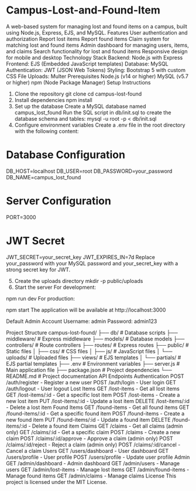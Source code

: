 # Campus-Lost-and-Found-Item
A web-based system for managing lost and found items on a campus, built using Node.js, Express, EJS, and MySQL.
Features
User authentication and authorization
Report lost items
Report found items
Claim system for matching lost and found items
Admin dashboard for managing users, items, and claims
Search functionality for lost and found items
Responsive design for mobile and desktop
Technology Stack
Backend: Node.js with Express
Frontend: EJS (Embedded JavaScript templates)
Database: MySQL
Authentication: JWT (JSON Web Tokens)
Styling: Bootstrap 5 with custom CSS
File Uploads: Multer
Prerequisites
Node.js (v14 or higher)
MySQL (v5.7 or higher)
npm (Node Package Manager)
Setup Instructions
1. Clone the repository
git clone <repository-url>
cd campus-lost-found
2. Install dependencies
npm install
3. Set up the database
Create a MySQL database named campus_lost_found
Run the SQL script in db/init.sql to create the database schema and tables:
mysql -u root -p < db/init.sql
4. Configure environment variables
Create a .env file in the root directory with the following content:

# Database Configuration
DB_HOST=localhost
DB_USER=root
DB_PASSWORD=your_password
DB_NAME=campus_lost_found

# Server Configuration
PORT=3000

# JWT Secret
JWT_SECRET=your_secret_key
JWT_EXPIRES_IN=7d
Replace your_password with your MySQL password and your_secret_key with a strong secret key for JWT.

5. Create the uploads directory
mkdir -p public/uploads
6. Start the server
For development:

npm run dev
For production:

npm start
The application will be available at http://localhost:3000

Default Admin Account
Username: admin Password: admin123

Project Structure
campus-lost-found/
├── db/                  # Database scripts
├── middleware/          # Express middleware
├── models/              # Database models
├── controllers/         # Route controllers
├── routes/              # Express routes
├── public/              # Static files
│   ├── css/             # CSS files
│   ├── js/              # JavaScript files
│   └── uploads/         # Uploaded files
├── views/               # EJS templates
│   └── partials/        # EJS partial templates
├── .env                 # Environment variables
├── server.js            # Main application file
├── package.json         # Project dependencies
└── README.md            # Project documentation
API Endpoints
Authentication
POST /auth/register - Register a new user
POST /auth/login - User login
GET /auth/logout - User logout
Lost Items
GET /lost-items - Get all lost items
GET /lost-items/:id - Get a specific lost item
POST /lost-items - Create a new lost item
PUT /lost-items/:id - Update a lost item
DELETE /lost-items/:id - Delete a lost item
Found Items
GET /found-items - Get all found items
GET /found-items/:id - Get a specific found item
POST /found-items - Create a new found item
PUT /found-items/:id - Update a found item
DELETE /found-items/:id - Delete a found item
Claims
GET /claims - Get all claims (admin only)
GET /claims/:id - Get a specific claim
POST /claims - Create a new claim
POST /claims/:id/approve - Approve a claim (admin only)
POST /claims/:id/reject - Reject a claim (admin only)
POST /claims/:id/cancel - Cancel a claim
Users
GET /users/dashboard - User dashboard
GET /users/profile - User profile
POST /users/profile - Update user profile
Admin
GET /admin/dashboard - Admin dashboard
GET /admin/users - Manage users
GET /admin/lost-items - Manage lost items
GET /admin/found-items - Manage found items
GET /admin/claims - Manage claims
License
This project is licensed under the MIT License.
